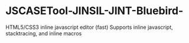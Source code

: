 # JSCASETool-JINSIL-JINT-Bluebird-
HTML5/CSS3 inline javascript editor (fast)  Supports inline javascript, stacktracing, and inline macros
